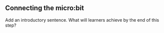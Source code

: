 ## Connecting the micro:bit

Add an introductory sentence. What will learners achieve by the end of this step?